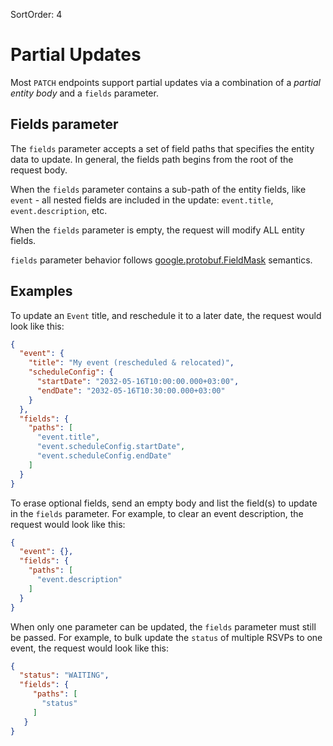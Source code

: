 SortOrder: 4
# Partial Updates
Most `PATCH` endpoints support partial updates via a combination of a _partial entity body_ and a `fields` parameter.

## Fields parameter
The `fields` parameter accepts a set of field paths that specifies the entity data to update. In general, the fields path begins from the root of the request body.

When the `fields` parameter contains a sub-path of the entity fields, like `event` - all nested fields are included in the update: `event.title`, `event.description`, etc.

When the `fields` parameter is empty, the request will modify ALL entity fields.

`fields` parameter behavior follows [google.protobuf.FieldMask][google-protobuf-fieldmask] semantics.

## Examples
To update an `Event` title, and reschedule it to a later date, the request would look like this:
```json
{
  "event": {
    "title": "My event (rescheduled & relocated)",
    "scheduleConfig": {
      "startDate": "2032-05-16T10:00:00.000+03:00",
      "endDate": "2032-05-16T10:30:00.000+03:00"
    }
  },
  "fields": {
    "paths": [
      "event.title",
      "event.scheduleConfig.startDate",
      "event.scheduleConfig.endDate"
    ]
  }
}
```


To erase optional fields, send an empty body and list the field(s) to update in the `fields` parameter.
For example, to clear an event description, the request would look like this:
```json
{
  "event": {},
  "fields": {
    "paths": [
      "event.description"
    ]
  }
}
```

When only one parameter can be updated, the `fields` parameter must still be passed.
For example, to bulk update the `status` of multiple RSVPs to one event, the request would look like this:
```json
{
  "status": "WAITING",
  "fields": {
     "paths": [
       "status"
     ]
   }
}
```

[google-protobuf-fieldmask]: https://developers.google.com/protocol-buffers/docs/reference/google.protobuf#google.protobuf.FieldMask
